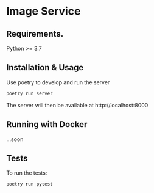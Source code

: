 # Image Service

## Requirements.

Python >= 3.7

## Installation & Usage

Use poetry to develop and run the server

```bash
poetry run server
```

The server will then be available at http://localhost:8000

## Running with Docker

...soon

## Tests

To run the tests:

```bash
poetry run pytest
```
